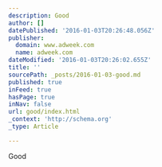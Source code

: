 ```yaml
---
description: Good
author: []
datePublished: '2016-01-03T20:26:48.056Z'
publisher:
  domain: www.adweek.com
  name: adweek.com
dateModified: '2016-01-03T20:26:02.655Z'
title: ''
sourcePath: _posts/2016-01-03-good.md
published: true
inFeed: true
hasPage: true
inNav: false
url: good/index.html
_context: 'http://schema.org'
_type: Article

---
```

Good